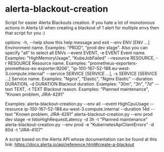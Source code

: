 # alerta-blackout-creation
Script for easier Alerta Blackouts creation. If you hate a lot of monotonous actions in Alerta UI when creating a blackout of 1 alert for multiple envs then that script for you :)

options:
  -h, --help                        show this help message and exit
  --env ENV [ENV ...]               Environment name. Examples: "PROD", "prod dev stage". Also you can specify "all" to select all ENVs
  --event EVENT, -e EVENT           Event name. Examples: "HighMemoryUsage", "KubeJobFailed"
  --resource RESOURCE, -r RESOURCE  Resource name. Examples: "prometheus-exporters-prometheus-es-exporter:9206", "ip-100-167-52-188.eu-west-3.compute.internal"
  --service SERVICE [SERVICE ...], -s SERVICE [SERVICE ...]
                                    Service name. Examples: "Nginx", "Elastic", "Nginx Elastic"
  --duration DURATION, -d DURATION  Blackout duration. Examples: "30m", "3h", "7d"
  --text TEXT, -t TEXT              Blackout reason. Examples: "Planned maintenance", "Known problem, JIRA-4291"

Examples:
alerta-blackout-creation.py --env all --event HighCpuUsage --resource ip-100-167-52-188.eu-west-3.compute.internal --duration 14d --text "Known problem, JIRA-4291"
alerta-blackout-creation.py --env prod dev stage -e IstioHighRequestLatency -d 3h -t "Planned maintenance"
alerta-blackout-creation.py --env prod -e "KubernetesApiClientErrors" -d 60d -t "JIRA-4107"

A script based on the Alerta API whose documentation can be found at this link: https://docs.alerta.io/api/reference.html#create-a-blackout